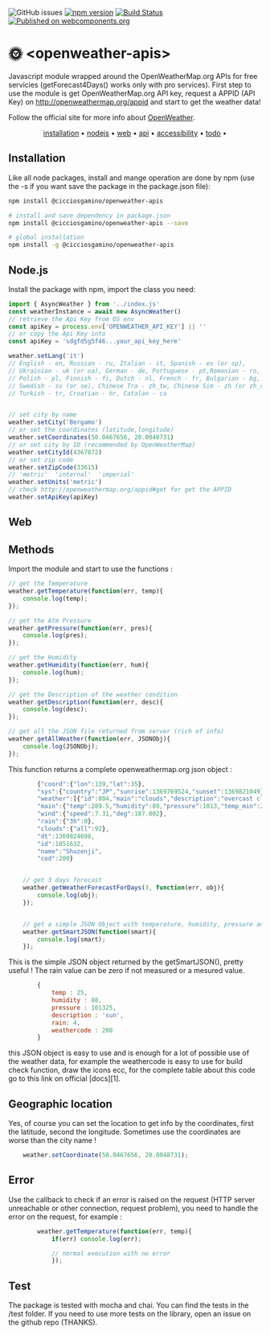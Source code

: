 ![GitHub issues](https://img.shields.io/github/issues/CICCIOSGAMINO/openweather-apis)
[![npm version](https://badgen.net/npm/v/@cicciosgamino/progress-ring)](https://www.npmjs.com/package/@cicciosgamino/openweather-apis)
[![Build Status](https://travis-ci.org/CICCIOSGAMINO/openweather-apis.svg?branch=master)](https://travis-ci.org/CICCIOSGAMINO/openweather-apis)
[![Published on webcomponents.org](https://img.shields.io/badge/webcomponents.org-published-blue.svg)](https://www.webcomponents.org/element/cicciosgamino/openweather-apis)

# 🌞 \<openweather-apis\>
Javascript module wrapped around the OpenWeatherMap.org APIs for free servicies (getForecast4Days() works only with pro services). First step to use the module is get OpenWeatherMap.org API key, request a APPID (API Key) on http://openweathermap.org/appid and start to get the weather data!

Follow the official site for more info about [OpenWeather](https://openweathermap.org/guide).

<p align="center">
  <a href="#installation">installation</a> •
  <a href="#nodejs">nodejs</a> •
	<a href="#web">web</a> •
  <a href="#api">api</a> •
  <a href="#accessibility">accessibility</a> •
  <a href="#todo">todo</a> •
</p>

## Installation
Like all node packages, install and mange operation are done by npm (use the -s if you want save
the package in the package.json file):

```bash
npm install @cicciosgamino/openweather-apis

# install and save dependency in package.json
npm install @cicciosgamino/openweather-apis --save

# global installation
npm install -g @cicciosgamino/openweather-apis
```

## Node.js
Install the package with npm, import the class you need:
```javascript
import { AsyncWeather } from '../index.js'
const weatherInstance = await new AsyncWeather()
// retrieve the Api Key from OS env
const apiKey = process.env['OPENWEATHER_API_KEY'] || ''
// or copy the Api Key into
const apiKey = 'sdgfd5g5f46...your_api_key_here'

weather.setLang('it')
// English - en, Russian - ru, Italian - it, Spanish - es (or sp),
// Ukrainian - uk (or ua), German - de, Portuguese - pt,Romanian - ro,
// Polish - pl, Finnish - fi, Dutch - nl, French - fr, Bulgarian - bg,
// Swedish - sv (or se), Chinese Tra - zh_tw, Chinese Sim - zh (or zh_cn),
// Turkish - tr, Croatian - hr, Catalan - ca


// set city by name
weather.setCity('Bergamo')
// or set the coordinates (latitude,longitude)
weather.setCoordinates(50.0467656, 20.0048731)
// or set city by ID (recommended by OpenWeatherMap)
weather.setCityId(4367872)
// or set zip code
weather.setZipCode(33615)
// 'metric'  'internal'  'imperial'
weather.setUnits('metric')
// check http://openweathermap.org/appid#get for get the APPID
weather.setApiKey(apiKey)


```

## Web


## Methods
Import the module and start to use the functions :

```javascript
// get the Temperature  
weather.getTemperature(function(err, temp){
	console.log(temp);
});

// get the Atm Pressure
weather.getPressure(function(err, pres){
	console.log(pres);
});

// get the Humidity
weather.getHumidity(function(err, hum){
	console.log(hum);
});

// get the Description of the weather condition
weather.getDescription(function(err, desc){
	console.log(desc);
});

// get all the JSON file returned from server (rich of info)
weather.getAllWeather(function(err, JSONObj){
	console.log(JSONObj);
});
```

This function returns a complete openweathermap.org json object :

```javascript
		{"coord":{"lon":139,"lat":35},
		"sys":{"country":"JP","sunrise":1369769524,"sunset":1369821049},
		"weather":[{"id":804,"main":"clouds","description":"overcast clouds","icon":"04n"}],
		"main":{"temp":289.5,"humidity":89,"pressure":1013,"temp_min":287.04,"temp_max":292.04},
		"wind":{"speed":7.31,"deg":187.002},
		"rain":{"3h":0},
		"clouds":{"all":92},
		"dt":1369824698,
		"id":1851632,
		"name":"Shuzenji",
		"cod":200}
```
```javascript

	// get 3 days forecast
	weather.getWeatherForecastForDays(3, function(err, obj){
		console.log(obj);
	});


	// get a simple JSON Object with temperature, humidity, pressure and description
	weather.getSmartJSON(function(smart){
		console.log(smart);
	});
```

This is the simple JSON object returned by the getSmartJSON(), pretty useful ! The rain 
value can be zero if not measured or a mesured value. 

```javascript
		{
			temp : 25,
			humidity : 88,
			pressure : 101325,
			description : 'sun',
			rain: 4,
			weathercode : 200
		}
```

this JSON object is easy to use and is enough for a lot of possible use of the weather data, for example the
weathercode is easy to use for build check function, draw the icons ecc, for the complete table about this code
go to this link on official [docs][1].


## Geographic location
Yes, of course you can set the location to get info by the coordinates, first the latitude, second
the longitude. Sometimes use the coordinates are worse than the city name !

```javascript
	weather.setCoordinate(50.0467656, 20.0048731);
```


## Error
Use the callback to check if an error is raised on the request (HTTP server unreachable or other connection, request problem),
you need to handle the error on the request, for example :

```javascript
		weather.getTemperature(function(err, temp){
			if(err) console.log(err);

			// normal execution with no error
			});
```

## Test
The package is tested with mocha and chai. You can find the tests in the /test folder. If you need to use more tests on the
library, open an issue on the github repo (THANKS).

[3]:http://openweathermap.org/appid
